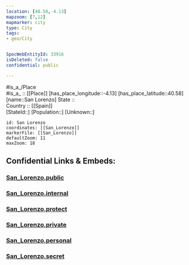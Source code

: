 ```yaml
---
location: [40.58,-4.13] 
mapzoom: [7,12] 
mapmarker: city 
type: City
tags:
- geo/City


SpocWebEntityId: 33916
isDeleted: false
confidential: public

---
```

#is_a_/Place  
#is_a_ :: [[Place]] 
[has_place_longitude::-4.13] 
[has_place_latitude::40.58] 
[name::San Lorenzo] 
State ::  
Country :: [[Spain]]  
[StateId::] 
[Population::] 
[Unknown::] 


```leaflet
id: San Lorenzo
coordinates: [[San_Lorenzo]] 
markerFile: [[San_Lorenzo]] 
defaultZoom: 11 
maxZoom: 18
```


## Confidential Links & Embeds: 

### [San_Lorenzo.public](/_public/\Earth\Continent\Europe\Europe~South\Spain\Provinces~Spain\Madrid,Region\counties~Comunidadde_Madrid\Madrid,County\cities~MadridSan_Lorenzo.public.md) 

### [San_Lorenzo.internal](/_internal/\Earth\Continent\Europe\Europe~South\Spain\Provinces~Spain\Madrid,Region\counties~Comunidadde_Madrid\Madrid,County\cities~MadridSan_Lorenzo.internal.md) 

### [San_Lorenzo.protect](/_protect/\Earth\Continent\Europe\Europe~South\Spain\Provinces~Spain\Madrid,Region\counties~Comunidadde_Madrid\Madrid,County\cities~MadridSan_Lorenzo.protect.md) 

### [San_Lorenzo.private](/_private/\Earth\Continent\Europe\Europe~South\Spain\Provinces~Spain\Madrid,Region\counties~Comunidadde_Madrid\Madrid,County\cities~MadridSan_Lorenzo.private.md) 

### [San_Lorenzo.personal](/_personal/\Earth\Continent\Europe\Europe~South\Spain\Provinces~Spain\Madrid,Region\counties~Comunidadde_Madrid\Madrid,County\cities~MadridSan_Lorenzo.personal.md) 

### [San_Lorenzo.secret](/_secret/\Earth\Continent\Europe\Europe~South\Spain\Provinces~Spain\Madrid,Region\counties~Comunidadde_Madrid\Madrid,County\cities~MadridSan_Lorenzo.secret.md)

